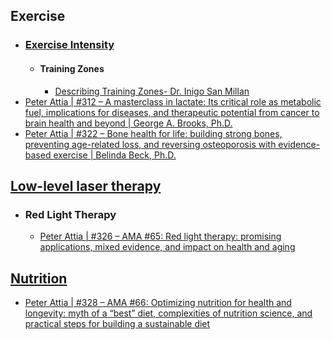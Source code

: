 ## Exercise
- ### [Exercise Intensity](https://en.wikipedia.org/wiki/Exercise_intensity)
	- #### Training Zones
		- [Describing Training Zones- Dr. Inigo San Millan](https://www.youtube.com/watch?v=VcYyHXHTeuk)
- [Peter Attia | #312 – A masterclass in lactate: Its critical role as metabolic fuel, implications for diseases, and therapeutic potential from cancer to brain health and beyond | George A. Brooks, Ph.D.](https://peterattiamd.com/georgebrooks/)
- [Peter Attia | #322 – Bone health for life: building strong bones, preventing age-related loss, and reversing osteoporosis with evidence-based exercise | Belinda Beck, Ph.D.](https://peterattiamd.com/belindabeck/)
## [Low-level laser therapy](https://en.wikipedia.org/wiki/Low-level_laser_therapy)
- ### Red Light Therapy
	- [Peter Attia | #326 – AMA #65: Red light therapy: promising applications, mixed evidence, and impact on health and aging](https://peterattiamd.com/ama65/)
## [Nutrition](https://en.wikipedia.org/wiki/Nutrition)
- [Peter Attia | #328 – AMA #66: Optimizing nutrition for health and longevity: myth of a “best” diet, complexities of nutrition science, and practical steps for building a sustainable diet](https://peterattiamd.com/ama66/)